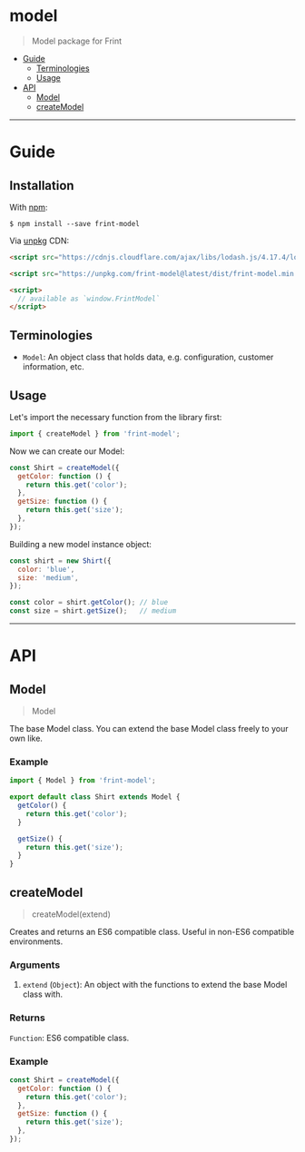 # model

> Model package for Frint

<!-- MarkdownTOC autolink=true bracket=round -->

- [Guide](#guide)
  - [Terminologies](#terminologies)
  - [Usage](#usage)
- [API](#api)
  - [Model](#model)
  - [createModel](#createmodel)

<!-- /MarkdownTOC -->

---

# Guide

## Installation

With [npm](https://www.npmjs.com/):

```
$ npm install --save frint-model
```

Via [unpkg](https://unpkg.com) CDN:

```html
<script src="https://cdnjs.cloudflare.com/ajax/libs/lodash.js/4.17.4/lodash.min.js"></script>

<script src="https://unpkg.com/frint-model@latest/dist/frint-model.min.js"></script>

<script>
  // available as `window.FrintModel`
</script>
```

## Terminologies

* `Model`: An object class that holds data, e.g. configuration, customer information, etc.

## Usage

Let's import the necessary function from the library first:

```js
import { createModel } from 'frint-model';
```

Now we can create our Model:

```js
const Shirt = createModel({
  getColor: function () {
    return this.get('color');
  },
  getSize: function () {
    return this.get('size');
  },
});
```

Building a new model instance object:

```js
const shirt = new Shirt({
  color: 'blue',
  size: 'medium',
});

const color = shirt.getColor(); // blue
const size = shirt.getSize();   // medium
```
---

# API

## Model

> Model

The base Model class.  You can extend the base Model class freely to your own like.

### Example

```js
import { Model } from 'frint-model';

export default class Shirt extends Model {
  getColor() {
    return this.get('color');
  }

  getSize() {
    return this.get('size');
  }
}
```

## createModel

> createModel(extend)

Creates and returns an ES6 compatible class.  Useful in non-ES6 compatible environments.

### Arguments

1. `extend` (`Object`): An object with the functions to extend the base Model class with.

### Returns

`Function`: ES6 compatible class.

### Example

```js
const Shirt = createModel({
  getColor: function () {
    return this.get('color');
  },
  getSize: function () {
    return this.get('size');
  },
});
```
